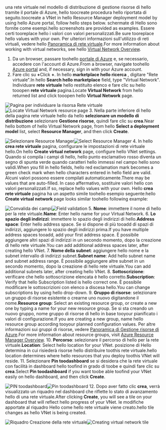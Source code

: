 <span data-ttu-id="62771-101">una rete virtuale nel modello di distribuzione di gestione risorse di hello tramite il portale di Azure, hello toocreate procedura hello riportata di seguito.</span><span class="sxs-lookup"><span data-stu-id="62771-101">toocreate a VNet in hello Resource Manager deployment model by using hello Azure portal, follow hello steps below.</span></span> <span data-ttu-id="62771-102">schermate di Hello sono fornite come esempi.</span><span class="sxs-lookup"><span data-stu-id="62771-102">hello screenshots are provided as examples.</span></span> <span data-ttu-id="62771-103">Essere certi tooreplace hello i valori con valori personalizzati.</span><span class="sxs-lookup"><span data-stu-id="62771-103">Be sure tooreplace hello values with your own.</span></span> <span data-ttu-id="62771-104">Per ulteriori informazioni sull'utilizzo di reti virtuali, vedere hello [Panoramica di rete virtuale](../articles/virtual-network/virtual-networks-overview.md).</span><span class="sxs-lookup"><span data-stu-id="62771-104">For more information about working with virtual networks, see hello [Virtual Network Overview](../articles/virtual-network/virtual-networks-overview.md).</span></span>

1. <span data-ttu-id="62771-105">Da un browser, passare toohello [portale di Azure](http://portal.azure.com) e, se necessario, accedere con l'account di Azure.</span><span class="sxs-lookup"><span data-stu-id="62771-105">From a browser, navigate toohello [Azure portal](http://portal.azure.com) and, if necessary, sign in with your Azure account.</span></span>
2. <span data-ttu-id="62771-106">Fare clic su **+**</span><span class="sxs-lookup"><span data-stu-id="62771-106">Click **+**.</span></span> <span data-ttu-id="62771-107">In hello **marketplace hello ricerca** , digitare "Rete virtuale".</span><span class="sxs-lookup"><span data-stu-id="62771-107">In hello **Search hello marketplace** field, type "Virtual Network".</span></span> <span data-ttu-id="62771-108">Individuare **rete virtuale** hello restituito elenco e fare clic su hello tooopen **rete virtuale** pagina.</span><span class="sxs-lookup"><span data-stu-id="62771-108">Locate **Virtual Network** from hello returned list and click tooopen hello **Virtual Network** page.</span></span>

  <span data-ttu-id="62771-109">![Pagina per individuare la risorsa Rete virtuale](./media/vpn-gateway-basic-p2s-vnet-rm-portal-include/newvnetportal700.png "Pagina per individuare la risorsa Rete virtuale")</span><span class="sxs-lookup"><span data-stu-id="62771-109">![Locate Virtual Network resource page](./media/vpn-gateway-basic-p2s-vnet-rm-portal-include/newvnetportal700.png "Locate virtual network resource page")</span></span>
3. <span data-ttu-id="62771-110">Nella parte inferiore di hello della pagina rete virtuale hello da hello **selezionare un modello di distribuzione** selezionare **Gestione risorse**, quindi fare clic su **crea**.</span><span class="sxs-lookup"><span data-stu-id="62771-110">Near hello bottom of hello Virtual Network page, from hello **Select a deployment model** list, select **Resource Manager**, and then click **Create**.</span></span>

  <span data-ttu-id="62771-111">![Selezionare Resource Manager](./media/vpn-gateway-basic-p2s-vnet-rm-portal-include/resourcemanager250.png "Selezionare Resource Manager")</span><span class="sxs-lookup"><span data-stu-id="62771-111">![Select Resource Manager](./media/vpn-gateway-basic-p2s-vnet-rm-portal-include/resourcemanager250.png "Select Resource Manager")</span></span>
4. <span data-ttu-id="62771-112">In hello **crea rete virtuale** pagina, configurare le impostazioni di rete virtuale hello.</span><span class="sxs-lookup"><span data-stu-id="62771-112">On hello **Create virtual network** page, configure hello VNet settings.</span></span> <span data-ttu-id="62771-113">Quando si compila i campi di hello, hello punto esclamativo rosso diventa un segno di spunta verde quando caratteri hello immessi nel campo hello sono validi.</span><span class="sxs-lookup"><span data-stu-id="62771-113">When you fill in hello fields, hello red exclamation mark becomes a green check mark when hello characters entered in hello field are valid.</span></span> <span data-ttu-id="62771-114">Alcuni valori possono essere compilati automaticamente.</span><span class="sxs-lookup"><span data-stu-id="62771-114">There may be values that are auto-filled.</span></span> <span data-ttu-id="62771-115">In caso affermativo, sostituire valori hello con valori personalizzati.</span><span class="sxs-lookup"><span data-stu-id="62771-115">If so, replace hello values with your own.</span></span> <span data-ttu-id="62771-116">Hello **crea rete virtuale** pagina ha un aspetto simile toohello esempio seguente:</span><span class="sxs-lookup"><span data-stu-id="62771-116">hello **Create virtual network** page looks similar toohello following example:</span></span>

  <span data-ttu-id="62771-117">![Convalida dei campi](./media/vpn-gateway-basic-p2s-vnet-rm-portal-include/createp2sgvnet.png "Convalida dei campi")</span><span class="sxs-lookup"><span data-stu-id="62771-117">![Field validation](./media/vpn-gateway-basic-p2s-vnet-rm-portal-include/createp2sgvnet.png "Field validation")</span></span>
5. <span data-ttu-id="62771-118">**Nome**: immettere il nome di hello per la rete virtuale.</span><span class="sxs-lookup"><span data-stu-id="62771-118">**Name**: Enter hello name for your Virtual Network.</span></span>
6. <span data-ttu-id="62771-119">**Lo spazio degli indirizzi**: immettere lo spazio degli indirizzi di hello.</span><span class="sxs-lookup"><span data-stu-id="62771-119">**Address space**: Enter hello address space.</span></span> <span data-ttu-id="62771-120">Se si dispone di più tooadd di spazi di indirizzi, aggiungere lo spazio degli indirizzi prima.</span><span class="sxs-lookup"><span data-stu-id="62771-120">If you have multiple address spaces tooadd, add your first address space.</span></span> <span data-ttu-id="62771-121">È possibile aggiungere altri spazi di indirizzi in un secondo momento, dopo la creazione di hello rete virtuale.</span><span class="sxs-lookup"><span data-stu-id="62771-121">You can add additional address spaces later, after creating hello VNet.</span></span>
7. <span data-ttu-id="62771-122">**Nome della subnet**: aggiungere hello nome e la subnet intervallo di indirizzi subnet.</span><span class="sxs-lookup"><span data-stu-id="62771-122">**Subnet name**: Add hello subnet name and subnet address range.</span></span> <span data-ttu-id="62771-123">È possibile aggiungere altre subnet in un secondo momento, dopo la creazione di hello rete virtuale.</span><span class="sxs-lookup"><span data-stu-id="62771-123">You can add additional subnets later, after creating hello VNet.</span></span>
8. <span data-ttu-id="62771-124">**Sottoscrizione**: verificare che hello sottoscrizione elencata è hello corretto.</span><span class="sxs-lookup"><span data-stu-id="62771-124">**Subscription**: Verify that hello Subscription listed is hello correct one.</span></span> <span data-ttu-id="62771-125">È possibile modificare le sottoscrizioni con elenco a discesa hello.</span><span class="sxs-lookup"><span data-stu-id="62771-125">You can change subscriptions by using hello drop-down.</span></span>
9. <span data-ttu-id="62771-126">**Gruppo di risorse**: selezionare un gruppo di risorse esistente o crearne uno nuovo digitandone il nome.</span><span class="sxs-lookup"><span data-stu-id="62771-126">**Resource group**: Select an existing resource group, or create a new one by typing a name for your new resource group.</span></span> <span data-ttu-id="62771-127">Se si sta creando un nuovo gruppo, nome gruppo di risorse di hello in base tooyour pianificato i valori di configurazione.</span><span class="sxs-lookup"><span data-stu-id="62771-127">If you are creating a new group, name hello resource group according tooyour planned configuration values.</span></span> <span data-ttu-id="62771-128">Per altre informazioni sui gruppi di risorse, vedere [Panoramica di Gestione risorse di Azure](../articles/azure-resource-manager/resource-group-overview.md#resource-groups).</span><span class="sxs-lookup"><span data-stu-id="62771-128">For more information about resource groups, visit [Azure Resource Manager Overview](../articles/azure-resource-manager/resource-group-overview.md#resource-groups).</span></span>
10. <span data-ttu-id="62771-129">**Percorso**: selezionare il percorso di hello per la rete virtuale.</span><span class="sxs-lookup"><span data-stu-id="62771-129">**Location**: Select hello location for your VNet.</span></span> <span data-ttu-id="62771-130">posizione di Hello determina in cui risiederà risorse hello distribuire toothis rete virtuale.</span><span class="sxs-lookup"><span data-stu-id="62771-130">hello location determines where hello resources that you deploy toothis VNet will reside.</span></span>
11. <span data-ttu-id="62771-131">Selezionare **Pin toodashboard** se si desidera che la rete virtuale con facilità in dashboard hello toofind in grado di toobe e quindi fare clic su **crea**.</span><span class="sxs-lookup"><span data-stu-id="62771-131">Select **Pin toodashboard** if you want toobe able toofind your VNet easily on hello dashboard, and then click **Create**.</span></span>

 <span data-ttu-id="62771-132">![PIN toodashboard](./media/vpn-gateway-basic-p2s-vnet-rm-portal-include/pintodashboard150.png "toodashboard pin")</span><span class="sxs-lookup"><span data-stu-id="62771-132">![Pin toodashboard](./media/vpn-gateway-basic-p2s-vnet-rm-portal-include/pintodashboard150.png "pin toodashboard")</span></span>
12. <span data-ttu-id="62771-133">Dopo aver fatto clic **crea**, verrà visualizzato un riquadro nel dashboard che riflette lo stato di avanzamento hello di una rete virtuale.</span><span class="sxs-lookup"><span data-stu-id="62771-133">After clicking **Create**, you will see a tile on your dashboard that will reflect hello progress of your VNet.</span></span> <span data-ttu-id="62771-134">le modifiche apportate al riquadro Hello come hello rete virtuale viene creato.</span><span class="sxs-lookup"><span data-stu-id="62771-134">hello tile changes as hello VNet is being created.</span></span>

  <span data-ttu-id="62771-135">![Riquadro Creazione della rete virtuale](./media/vpn-gateway-basic-p2s-vnet-rm-portal-include/deploying150.png "Riquadro Creazione della rete virtuale")</span><span class="sxs-lookup"><span data-stu-id="62771-135">![Creating virtual network tile](./media/vpn-gateway-basic-p2s-vnet-rm-portal-include/deploying150.png "Creating virtual network tile")</span></span>
